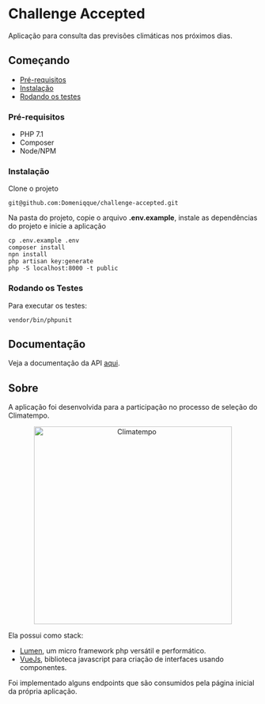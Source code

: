 # Challenge Accepted 
Aplicação para consulta das previsões climáticas nos próximos dias. 

## Começando
* [Pré-requisitos](#pre-requisitos)
* [Instalação](#instalacao)
* [Rodando os testes](#rodando-os-testes)

### Pré-requisitos
* PHP 7.1
* Composer
* Node/NPM

### Instalação
Clone o projeto 
```
git@github.com:Domeniqque/challenge-accepted.git
```
Na pasta do projeto, copie o arquivo **.env.example**, instale as dependências do projeto e inicie a aplicação
```
cp .env.example .env
composer install
npn install
php artisan key:generate
php -S localhost:8000 -t public
```

### Rodando os Testes
Para executar os testes:
```
vendor/bin/phpunit
```

## Documentação

Veja a documentação da API [aqui](documentation.md). 

## Sobre
A aplicação foi desenvolvida para a participação no processo de seleção do Climatempo. 

<p align="center">
  <a href="#">
      <img src="https://i.imgur.com/pj8Csof.png" alt="Climatempo" width="400px"/>
  </a>
</p>

Ela possui como stack:
* [Lumen](https://lumen.laravel.com/), um micro framework php versátil e performático.
* [VueJs](https://vuejs.org/), biblioteca javascript para criação de interfaces usando componentes.

Foi implementado alguns endpoints que são consumidos pela página inicial da própria aplicação.


